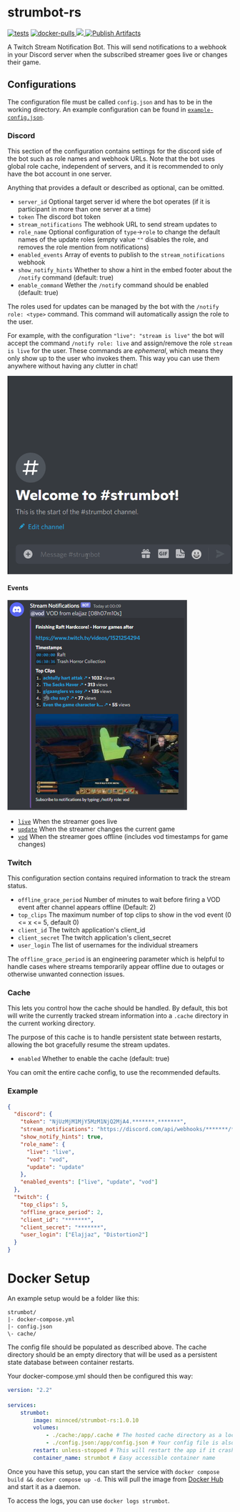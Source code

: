 [live-event]: https://raw.githubusercontent.com/MinnDevelopment/strumbot-rs/master/assets/live-event.png
[update-event]: https://raw.githubusercontent.com/MinnDevelopment/strumbot-rs/master/assets/update-event.png
[vod-event]: https://raw.githubusercontent.com/MinnDevelopment/strumbot-rs/master/assets/vod-event.png
[rank-joining]: https://raw.githubusercontent.com/MinnDevelopment/strumbot-rs/master/assets/rank-joining.gif
[example-config]: https://github.com/MinnDevelopment/strumbot-rs/blob/master/example-config.json

# strumbot-rs

[![tests](https://github.com/MinnDevelopment/strumbot-rs/actions/workflows/tests.yml/badge.svg)](https://github.com/MinnDevelopment/strumbot-rs/actions/workflows/tests.yml)
[ ![docker-pulls](https://img.shields.io/docker/pulls/minnced/strumbot-rs?logo=docker&logoColor=white) ](https://hub.docker.com/r/minnced/strumbot-rs)
[ ![](https://img.shields.io/docker/image-size/minnced/strumbot-rs?logo=docker&logoColor=white) ](https://hub.docker.com/r/minnced/strumbot-rs/tags?page=1&ordering=last_updated)
[ ![Publish Artifacts](https://github.com/MinnDevelopment/strumbot-rs/actions/workflows/artifact.yml/badge.svg) ](https://github.com/MinnDevelopment/strumbot-rs/actions/workflows/artifact.yml)

A Twitch Stream Notification Bot. This will send notifications to a webhook in your Discord server when the subscribed streamer goes live or changes their game.

## Configurations

The configuration file must be called `config.json` and has to be in the working directory. An example configuration can be found in [`example-config.json`][example-config].

### Discord

This section of the configuration contains settings for the discord side of the bot such as role names and webhook URLs.
Note that the bot uses global role cache, independent of servers, and it is recommended to only have the bot account in one server.

Anything that provides a default or described as optional, can be omitted.

- `server_id` Optional target server id where the bot operates (if it is participant in more than one server at a time)
- `token` The discord bot token
- `stream_notifications` The webhook URL to send stream updates to
- `role_name` Optional configuration of `type`->`role` to change the default names of the update roles (empty value `""` disables the role, and removes the role mention from notifications)
- `enabled_events` Array of events to publish to the `stream_notifications` webhook
- `show_notify_hints` Whether to show a hint in the embed footer about the `/notify` command (default: true)
- `enable_command` Wether the `/notify` command should be enabled (default: true)

The roles used for updates can be managed by the bot with the `/notify role: <type>` command.
This command will automatically assign the role to the user.

For example, with the configuration `"live": "stream is live"` the bot will accept the command `/notify role: live` and assign/remove the role `stream is live` for the user.
These commands are *ephemeral*, which means they only show up to the user who invokes them. This way you can use them anywhere without having any clutter in chat!

![rank-joining.gif][rank-joining]


#### Events

![vod-event.png][vod-event]

- [`live`][live-event] When the streamer goes live
- [`update`][update-event] When the streamer changes the current game
- [`vod`][vod-event] When the streamer goes offline (includes vod timestamps for game changes)

### Twitch

This configuration section contains required information to track the stream status.

- `offline_grace_period` Number of minutes to wait before firing a VOD event after channel appears offline (Default: 2)
- `top_clips` The maximum number of top clips to show in the vod event (0 <= x <= 5, default 0)
- `client_id` The twitch application's client_id
- `client_secret` The twitch application's client_secret
- `user_login` The list of usernames for the individual streamers

The `offline_grace_period` is an engineering parameter which is helpful to handle cases where streams temporarily appear offline due to outages or otherwise unwanted connection issues.

### Cache

This lets you control how the cache should be handled. By default, this bot will write the currently tracked stream information into a `.cache` directory in the current working directory.

The purpose of this cache is to handle persistent state between restarts, allowing the bot gracefully resume the stream updates.

- `enabled` Whether to enable the cache (default: true)

You can omit the entire cache config, to use the recommended defaults.

### Example

```json
{
  "discord": {
    "token": "NjUzMjM1MjY5MzM1NjQ2MjA4.*******.*******",
    "stream_notifications": "https://discord.com/api/webhooks/*******/******",
    "show_notify_hints": true,
    "role_name": {
      "live": "live",
      "vod": "vod",
      "update": "update"
    },
    "enabled_events": ["live", "update", "vod"]
  },
  "twitch": {
    "top_clips": 5,
    "offline_grace_period": 2,
    "client_id": "*******",
    "client_secret": "*******",
    "user_login": ["Elajjaz", "Distortion2"]
  }
}
```

# Docker Setup

An example setup would be a folder like this:

```
strumbot/
|- docker-compose.yml
|- config.json
\- cache/
```

The config file should be populated as described above. The cache directory should be an empty directory that will be used as a persistent state database between container restarts.

Your docker-compose.yml should then be configured this way:

```yml
version: "2.2"

services:
    strumbot:
        image: minnced/strumbot-rs:1.0.10
        volumes:
            - ./cache:/app/.cache # The hosted cache directory as a local volume
            - ./config.json:/app/config.json # Your config file is also available inside the container as a volume
        restart: unless-stopped # This will restart the app if it crashes for some reason
        container_name: strumbot # Easy accessible container name
```

Once you have this setup, you can start the service with `docker compose build && docker compose up -d`. This will pull the image from [Docker Hub](https://hub.docker.com/r/minnced/strumbot-rs) and start it as a daemon.

To access the logs, you can use `docker logs strumbot`.
